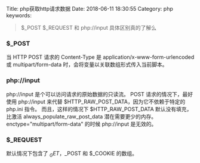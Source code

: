 Title: php获取http请求数据
Date: 2018-06-11 18:30:55
Category: php
keywords:

> $_POST $_REQUEST 和 php://input 具体区别真的了解么


### $_POST

当 HTTP POST 请求的 Content-Type 是 application/x-www-form-urlencoded 或 multipart/form-data 时，会将变量以关联数组形式传入当前脚本。


### php://input

php://input 是个可以访问请求的原始数据的只读流。 POST 请求的情况下，最好使用 php://input 来代替 $HTTP_RAW_POST_DATA，因为它不依赖于特定的 php.ini 指令。 而且，这样的情况下 $HTTP_RAW_POST_DATA 默认没有填充， 比激活 always_populate_raw_post_data 潜在需要更少的内存。 enctype="multipart/form-data" 的时候 php://input 是无效的。


### $_REQUEST

默认情况下包含了 $_GET，$_POST 和 $_COOKIE 的数组。
